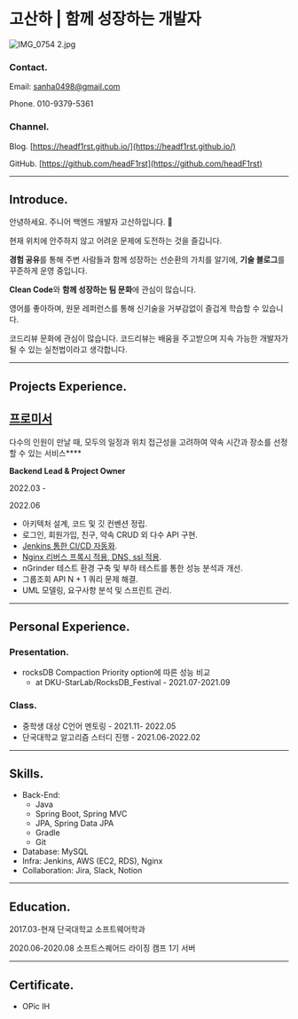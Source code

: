 # 고산하 | 함께 성장하는 개발자

![IMG_0754 2.jpg](https://i.imgur.com/iDrNGuO.jpg)

### Contact.

Email: sanha0498@gmail.com

Phone. 010-9379-5361

### Channel.

Blog. [https://headf1rst.github.io/](https://headf1rst.github.io/)

GitHub. [https://github.com/headF1rst](https://github.com/headF1rst)

---

## Introduce.

안녕하세요. 주니어 백엔드 개발자 고산하입니다. 💪

현재 위치에 안주하지 않고 어려운 문제에 도전하는 것을 즐깁니다.

**경험 공유**를 통해 주변 사람들과 함께 성장하는 선순환의 가치를 알기에, **기술 블로그**를 꾸준하게 운영 중입니다.

**Clean Code**와 **함께 성장하는 팀 문화**에 관심이 많습니다.

영어를 좋아하며, 원문 레퍼런스를 통해 신기술을 거부감없이 즐겁게 학습할 수 있습니다.

코드리뷰 문화에 관심이 많습니다. 코드리뷰는 배움을 주고받으며 지속 가능한 개발자가 될 수 있는 실천법이라고 생각합니다.

---

## Projects Experience.

## [프로미서](https://github.com/headF1rst/promisor)

다수의 인원이 만날 때, 모두의 일정과 위치 접근성을 고려하여 약속 시간과 장소를 선정할 수 있는 서비스****

**Backend Lead & Project Owner**

2022.03 -

2022.06

- 아키텍처 설계, 코드 및 깃 컨벤션 정립.
- 로그인, 회원가입, 친구, 약속 CRUD 외 다수 API 구현.
- [Jenkins 통한 CI/CD 자동화](https://headf1rst.github.io/infra/jenkins-ubuntu/).
- [Nginx 리버스 프록시 적용, DNS, ssl 적용](https://headf1rst.github.io/infra/nginx/).
- nGrinder 테스트 환경 구축 및 부하 테스트를 통한 성능 분석과 개선.
- 그룹조회 API N + 1 쿼리 문제 해결.
- UML 모델링, 요구사항 분석 및 스프린트 관리.

---

## Personal Experience.

### Presentation.

- rocksDB Compaction Priority option에 따른 성능 비교
    - at DKU-StarLab/RocksDB_Festival - 2021.07-2021.09

### Class.

- 중학생 대상 C언어 멘토링 - 2021.11- 2022.05
- 단국대학교 알고리즘 스터디 진행 - 2021.06-2022.02

---

## Skills.

- Back-End:
    - Java
    - Spring Boot, Spring MVC
    - JPA, Spring Data JPA
    - Gradle
    - Git
- Database: MySQL
- Infra: Jenkins, AWS (EC2, RDS), Nginx
- Collaboration: Jira, Slack, Notion

---

## Education.

2017.03-현재 단국대학교 소프트웨어학과

2020.06-2020.08 소프트스퀘어드 라이징 캠프 1기 서버

---

## Certificate.

- OPic IH
